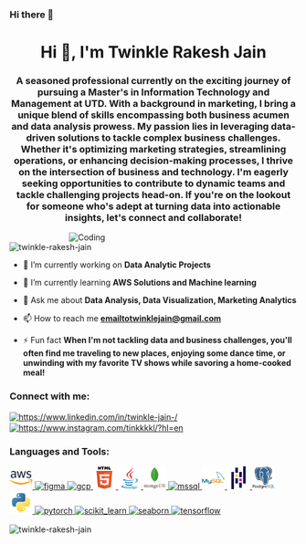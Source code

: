 ### Hi there 👋

<h1 align="center">Hi 👋, I'm Twinkle Rakesh Jain</h1>
<h3 align="center">A seasoned professional currently on the exciting journey of pursuing a Master's in Information Technology and Management at UTD. With a background in marketing, I bring a unique blend of skills encompassing both business acumen and data analysis prowess. My passion lies in leveraging data-driven solutions to tackle complex business challenges. Whether it's optimizing marketing strategies, streamlining operations, or enhancing decision-making processes, I thrive on the intersection of business and technology. I'm eagerly seeking opportunities to contribute to dynamic teams and tackle challenging projects head-on. If you're on the lookout for someone who's adept at turning data into actionable insights, let's connect and collaborate!</h3>

<img align= "right" alt ="Coding" width= "400" src="https://www.springboard.com/blog/wp-content/uploads/2021/08/what-does-a-data-analyst-do-2022-career-guide.png">

<p align="left"> <img src="https://komarev.com/ghpvc/?username=twinkle-rakesh-jain&label=Profile%20views&color=0e75b6&style=flat" alt="twinkle-rakesh-jain" /> </p>

- 🔭 I’m currently working on **Data Analytic Projects**

- 🌱 I’m currently learning **AWS Solutions and Machine learning**

- 💬 Ask me about **Data Analysis, Data Visualization, Marketing Analytics**

- 📫 How to reach me **emailtotwinklejain@gmail.com**

- ⚡ Fun fact **When I'm not tackling data and business challenges, you'll often find me traveling to new places, enjoying some dance time, or unwinding with my favorite TV shows while savoring a home-cooked meal!**

<h3 align="left">Connect with me:</h3>
<p align="left">
<a href="https://linkedin.com/in/https://www.linkedin.com/in/twinkle-jain-/" target="blank"><img align="center" src="https://raw.githubusercontent.com/rahuldkjain/github-profile-readme-generator/master/src/images/icons/Social/linked-in-alt.svg" alt="https://www.linkedin.com/in/twinkle-jain-/" height="30" width="40" /></a>
<a href="https://instagram.com/https://www.instagram.com/tinkkkkl/?hl=en" target="blank"><img align="center" src="https://raw.githubusercontent.com/rahuldkjain/github-profile-readme-generator/master/src/images/icons/Social/instagram.svg" alt="https://www.instagram.com/tinkkkkl/?hl=en" height="30" width="40" /></a>
</p>

<h3 align="left">Languages and Tools:</h3>
<p align="left"> <a href="https://aws.amazon.com" target="_blank" rel="noreferrer"> <img src="https://raw.githubusercontent.com/devicons/devicon/master/icons/amazonwebservices/amazonwebservices-original-wordmark.svg" alt="aws" width="40" height="40"/> </a> <a href="https://www.figma.com/" target="_blank" rel="noreferrer"> <img src="https://www.vectorlogo.zone/logos/figma/figma-icon.svg" alt="figma" width="40" height="40"/> </a> <a href="https://cloud.google.com" target="_blank" rel="noreferrer"> <img src="https://www.vectorlogo.zone/logos/google_cloud/google_cloud-icon.svg" alt="gcp" width="40" height="40"/> </a> <a href="https://www.w3.org/html/" target="_blank" rel="noreferrer"> <img src="https://raw.githubusercontent.com/devicons/devicon/master/icons/html5/html5-original-wordmark.svg" alt="html5" width="40" height="40"/> </a> <a href="https://www.java.com" target="_blank" rel="noreferrer"> <img src="https://raw.githubusercontent.com/devicons/devicon/master/icons/java/java-original.svg" alt="java" width="40" height="40"/> </a> <a href="https://www.mongodb.com/" target="_blank" rel="noreferrer"> <img src="https://raw.githubusercontent.com/devicons/devicon/master/icons/mongodb/mongodb-original-wordmark.svg" alt="mongodb" width="40" height="40"/> </a> <a href="https://www.microsoft.com/en-us/sql-server" target="_blank" rel="noreferrer"> <img src="https://www.svgrepo.com/show/303229/microsoft-sql-server-logo.svg" alt="mssql" width="40" height="40"/> </a> <a href="https://www.mysql.com/" target="_blank" rel="noreferrer"> <img src="https://raw.githubusercontent.com/devicons/devicon/master/icons/mysql/mysql-original-wordmark.svg" alt="mysql" width="40" height="40"/> </a> <a href="https://pandas.pydata.org/" target="_blank" rel="noreferrer"> <img src="https://raw.githubusercontent.com/devicons/devicon/2ae2a900d2f041da66e950e4d48052658d850630/icons/pandas/pandas-original.svg" alt="pandas" width="40" height="40"/> </a> <a href="https://www.postgresql.org" target="_blank" rel="noreferrer"> <img src="https://raw.githubusercontent.com/devicons/devicon/master/icons/postgresql/postgresql-original-wordmark.svg" alt="postgresql" width="40" height="40"/> </a> <a href="https://www.python.org" target="_blank" rel="noreferrer"> <img src="https://raw.githubusercontent.com/devicons/devicon/master/icons/python/python-original.svg" alt="python" width="40" height="40"/> </a> <a href="https://pytorch.org/" target="_blank" rel="noreferrer"> <img src="https://www.vectorlogo.zone/logos/pytorch/pytorch-icon.svg" alt="pytorch" width="40" height="40"/> </a> <a href="https://scikit-learn.org/" target="_blank" rel="noreferrer"> <img src="https://upload.wikimedia.org/wikipedia/commons/0/05/Scikit_learn_logo_small.svg" alt="scikit_learn" width="40" height="40"/> </a> <a href="https://seaborn.pydata.org/" target="_blank" rel="noreferrer"> <img src="https://seaborn.pydata.org/_images/logo-mark-lightbg.svg" alt="seaborn" width="40" height="40"/> </a> <a href="https://www.tensorflow.org" target="_blank" rel="noreferrer"> <img src="https://www.vectorlogo.zone/logos/tensorflow/tensorflow-icon.svg" alt="tensorflow" width="40" height="40"/> </a> </p>

<p><img align="center" src="https://github-readme-streak-stats.herokuapp.com/?user=twinkle-rakesh-jain&" alt="twinkle-rakesh-jain" /></p>
